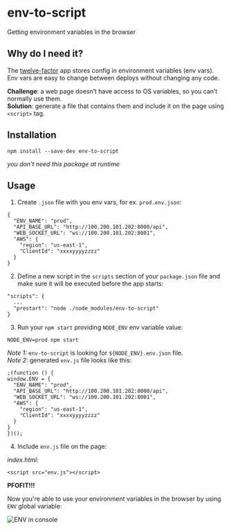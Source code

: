 # env-to-script
Getting environment variables in the browser

## Why do I need it?

The [twelve-factor](https://12factor.net/config) app stores config in environment variables (env vars).
Env vars are easy to change between deploys without changing any code.

**Challenge**: a web page doesn’t have access to OS variables, so you can’t normally use them. <br/>
**Solution**: generate a file that contains them and include it on the page using `<script>` tag.

## Installation

`npm install --save-dev env-to-script`

*you don't need this package at runtime*

## Usage

1. Create `.json` file with you env vars, for ex. `prod.env.json`:

  ```
  {
    "ENV_NAME": "prod",
    "API_BASE_URL": "http://100.200.101.202:8000/api",
    "WEB_SOCKET_URL": "ws://100.200.101.202:8001",
    "AWS": {
      "region": "us-east-1",
      "ClientId": "xxxxyyyyzzzz"
    }
  }
  ```

2. Define a new script in the `scripts` section of your `package.json` file and make sure it will be executed before the app starts:

  ```
  "scripts": {
    ...
    "prestart": "node ./node_modules/env-to-script"
  }
  ```

3. Run your `npm start` providing `NODE_ENV` env variable value:

  ```
  NODE_ENV=prod npm start
  ```

  *Note 1:* `env-to-script` is looking for `${NODE_ENV}.env.json` file. <br/>
  *Note 2:* generated `env.js` file looks like this:

  ```
  ;(function () {
  window.ENV = {
    "ENV_NAME": "prod",
    "API_BASE_URL": "http://100.200.101.202:8000/api",
    "WEB_SOCKET_URL": "ws://100.200.101.202:8001",
    "AWS": {
      "region": "us-east-1",
      "ClientId": "xxxxyyyyzzzz"
    }
  }
  })();
  ```

4. Include `env.js` file on the page:

  *index.html:*
  ```
  <script src="env.js"></script>
  ```

**PFOFIT!!!**

Now you're able to use your environment variables in the browser by using `ENV` global variable:

![ENV in console](https://user-images.githubusercontent.com/6386852/28749128-7ef198be-74c6-11e7-8b19-e94de546a4ed.png)
